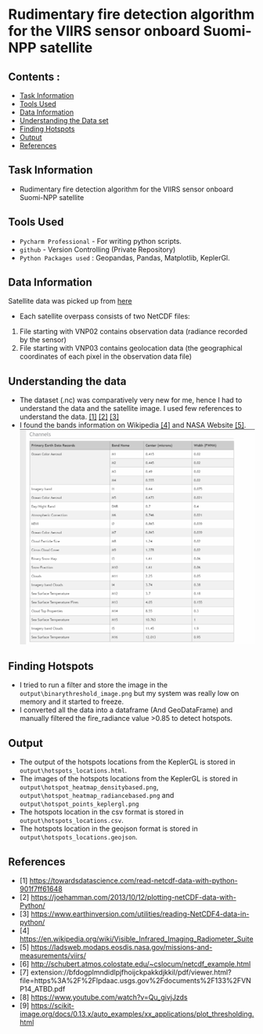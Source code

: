# Rudimentary fire detection algorithm for the VIIRS sensor onboard Suomi-NPP satellite


## Contents : 
* [Task Information](#task-information)
* [Tools Used](#tools-used)
* [Data Information](#data-information)
* [Understanding the Data set](#understanding-the-data)
* [Finding Hotspots](#finding-hotspots)
* [Output](#output)
* [References](#references)
  
## Task Information 

* Rudimentary fire detection algorithm for the VIIRS sensor onboard Suomi-NPP satellite

## Tools Used
* `Pycharm Professional` - For writing python scripts. 
* `github` - Version Controlling (Private Repository)
* `Python Packages used` : Geopandas, Pandas, Matplotlib, KeplerGl.
 
## Data Information 
Satellite data was picked up from [here](https://drive.google.com/drive/folders/10A4opHjdt99LrdI_IhKglB3d1G2jWa0X?usp=sharing)
- Each satellite overpass consists of two NetCDF files:
1. File starting with VNP02 contains observation data (radiance recorded by the sensor)
2. File starting with VNP03 contains geolocation data (the geographical coordinates of each pixel in the
observation data file)


## Understanding the data
* The dataset (.nc) was comparatively very new for me, hence I had to understand the data and the satellite image. I used few references to understand the data. [[1]](#1) [[2]](#2) [[3]](#3) 
* I found the bands information on Wikipedia [[4]](#4) and NASA Website [[5]](#5).
 ![img1.png](images/img.png)


## Finding Hotspots
* I tried to run a filter and store the image in the `output\binarythreshold_image.png` but my system was really low on memory and it started to freeze. 
* I converted all the data into a dataframe (And GeoDataFrame) and manually filtered the fire_radiance value >0.85 to detect hotspots. 


## Output

* The output of the hotspots locations from the KeplerGL is stored in `output\hotspots_locations.html`. 
* The images of the hotspots locations from the KeplerGL is stored in `output\hotspot_heatmap_densitybased.png`, `output\hotspot_heatmap_radiancebased.png` and `output\hotspot_points_keplergl.png`
* The hotspots location in the csv format is stored in `output\hotspots_locations.csv`.
* The hotspots location in the geojson format is stored in `output\hotspots_locations.geojson`.


## References 

* <a id="1">[1]</a> 
https://towardsdatascience.com/read-netcdf-data-with-python-901f7ff61648
* <a id="2">[2]</a> 
https://joehamman.com/2013/10/12/plotting-netCDF-data-with-Python/
* <a id="3">[3]</a> 
https://www.earthinversion.com/utilities/reading-NetCDF4-data-in-python/
* <a id="4">[4]</a>
https://en.wikipedia.org/wiki/Visible_Infrared_Imaging_Radiometer_Suite
* <a id="5">[5]</a>
https://ladsweb.modaps.eosdis.nasa.gov/missions-and-measurements/viirs/
* <a id="6">[6]</a>
http://schubert.atmos.colostate.edu/~cslocum/netcdf_example.html
* <a id="7">[7]</a>
extension://bfdogplmndidlpjfhoijckpakkdjkkil/pdf/viewer.html?file=https%3A%2F%2Flpdaac.usgs.gov%2Fdocuments%2F133%2FVNP14_ATBD.pdf
* <a id="8">[8]</a>
https://www.youtube.com/watch?v=Qu_givjJzds
* <a id="9">[9]</a>
https://scikit-image.org/docs/0.13.x/auto_examples/xx_applications/plot_thresholding.html
